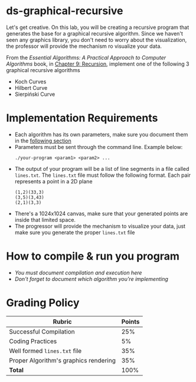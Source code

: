 # ds-graphical-recursive

Let's get creative. On this lab, you will be creating a recursive program that generates the base for a graphical recursive algorithm. Since we haven't seen any graphics library, you don't need to worry about the visualization, the professor will provide the mechanism ro visualize your data.

From the _Essential Algorithms: A Practical Approach to Computer Algorithms_ book, in [Chapter 9: Recursion](https://learning.oreilly.com/library/view/essential-algorithms-a/9781118612101/17_chapter09.html#c09-5), implement one of the following 3 graphical recursive algorithms

- Koch Curves
- Hilbert Curve
- Sierpiński Curve

# Implementation Requirements

- Each algorithm has its own parameters, make sure you document them in the [following section](#how-to-compile--run-you-program)
- Parameters must be sent through the command line. Example below:
    ```
    ./your-program <param1> <param2> ... 
    ```
- The output of your program will be a list of line segments in a file called `lines.txt`. The `lines.txt` file must follow the following format. Each pair represents a point in a 2D plane
    ```
    (1,2)(33,3)
    (3,5)(3,43)
    (2,1)(3,3)
    ```
- There's a 1024x1024 canvas, make sure that your generated points are inside that limited space. 
- The progressor will provide the mechanism to visualize your data, just make sure you generate the proper `lines.txt` file




# How to compile & run you program

- _You must document compilation and execution here_
- _Don't forget to document which algorithm you're implementing_

# Grading Policy

| **Rubric**                             | **Points** |
|----------------------------------------|------------|
| Successful Compilation                 | 25%        |
| Coding Practices                       | 5%         |
| Well formed `lines.txt` file           | 35%        |
| Proper Algorithm's graphics rendering  | 35%        |
| **Total**                              | 100%       |
